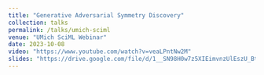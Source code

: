 ```yaml
---
title: "Generative Adversarial Symmetry Discovery"
collection: talks
permalink: /talks/umich-sciml
venue: "UMich SciML Webinar"
date: 2023-10-08
video: "https://www.youtube.com/watch?v=veaLPntNw2M"
slides: "https://drive.google.com/file/d/1__SN98H0w7z5XIEimvnzUlEszU_BtPUy/view?usp=sharing"
---
```

